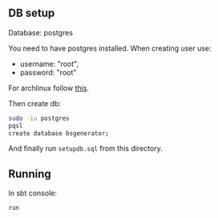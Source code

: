 ## DB setup
Database: postgres

You need to have postgres installed.
When creating user use:

* username: "root",
* password: "root"

For archlinux follow [this](https://wiki.archlinux.org/index.php/PostgreSQL#Installation).

Then create db:
```bash
sudo -iu postgres
pqsl
create database bsgenerator;
```

And finally run `setupdb.sql` from this directory.

## Running
In sbt console: 
```
run
```



